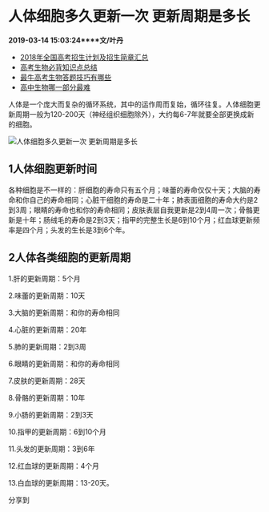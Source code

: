 # 人体细胞多久更新一次 更新周期是多长

**2019-03-14 15:03:24****文/叶丹**



- [2018年全国高考招生计划及招生简章汇总](http://www.gaosan.com/gaokao/112785.html)
- [高考生物必背知识点总结](http://www.gaosan.com/gaokao/23935.html)
- [最牛高考生物答题技巧有哪些](http://www.gaosan.com/gaokao/48181.html)
- [高中生物哪一部分最难](http://www.gaosan.com/gaokao/199605.html)

  

人体是一个庞大而复杂的循环系统，其中的运作周而复始，循环往复。人体细胞更新周期一般为120-200天（神经组织细胞除外），大约每6-7年就要全部更换成新的细胞。

![人体细胞多久更新一次 更新周期是多长](http://img.gaosan.com/upload/201903/6368817258221802024037907.jpg)

## 1人体细胞更新时间

各种细胞是不一样的：肝细胞的寿命只有五个月；味蕾的寿命仅仅十天；大脑的寿命和你自己的寿命相同；心脏干细胞的寿命是二十年；肺表面细胞的寿命大约是2到3周；眼睛的寿命也和你的寿命相同；皮肤表层自我更新是2到4周一次；骨骼更新是十年；肠绒毛的寿命是2到3天；指甲的完整生长是6到10个月；红血球更新频率是四个月；头发的生长是3到6个年。

## 2人体各类细胞的更新周期

1.肝的更新周期：5个月

2.味蕾的更新周期：10天

3.大脑的更新周期：和你的寿命相同

4.心脏的更新周期：20年

5.肺的更新周期：2到3周

6.眼睛的更新周期：和你的寿命相同

7.皮肤的更新周期：28天

8.骨骼的更新周期：10年

9.小肠的更新周期：2到3天

10.指甲的更新周期：6到10个月

11.头发的更新周期：3到6年

12.红血球的更新周期：4个月

13.白血球的更新周期：13-20天。

分享到
